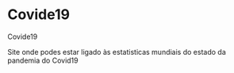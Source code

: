 # Covide19

 Covide19

Site onde podes estar ligado às estatisticas mundiais do estado da pandemia do Covid19
